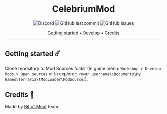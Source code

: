 <h1 align="center">CelebriumMod</h1>

<h4 align="center"></h4>

<p align="center">
  <img alt="Discord" src="https://img.shields.io/discord/821089498984349716?color=%235865F2&label=discord&style=for-the-badge">
  <img alt="GitHub last commit" src="https://img.shields.io/github/last-commit/Bit-of-Meat/CelebriumMod?style=for-the-badge">
  <img alt="GitHub issues" src="https://img.shields.io/github/issues/bit-of-meat/CelebriumMod?style=for-the-badge">
</p>
      
<p align="center">
  <a href="#getting-started-%EF%B8%8F">Getting started</a> •
  <a href="#develop-">Develop</a> •
  <a href="#credits-">Credits</a>
</p>

---

## Getting started ☄️
Clone repository to Mod Sources folder (In game menu: ``Workshop > Develop Mods > Open sources`` or in explorer: ``<your username>\Documents\My Games\Terraria\tModLoader\ModSources``).

## Credits 💖
Made by [Bit of Meat](https://github.com/Bit-of-Meat) team.
